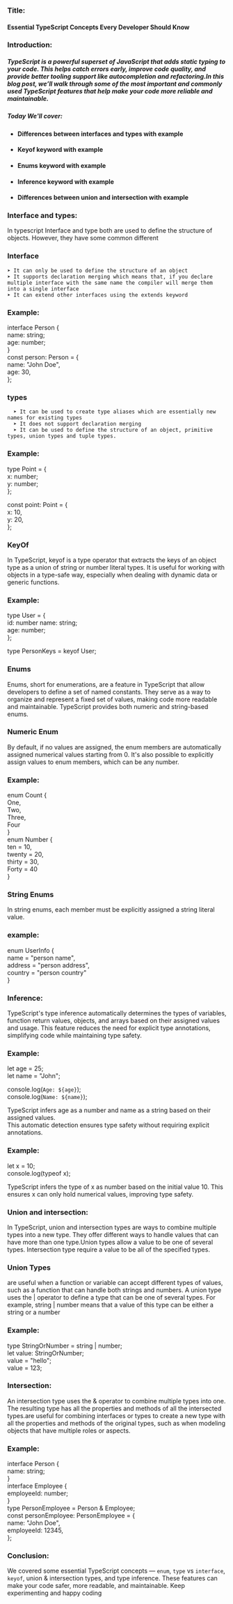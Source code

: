 ### Title:
#### Essential TypeScript Concepts Every Developer Should Know

### Introduction:
##### TypeScript is a powerful superset of JavaScript that adds static typing to your code. This helps catch errors early, improve code quality, and provide better tooling support like autocompletion and refactoring.In this blog post, we’ll walk through some of the most important and commonly used TypeScript features that help make your code more reliable and maintainable.
 ##### Today We'll cover:
  * #### Differences between interfaces and types with example
  * #### Keyof keyword with example
  * #### Enums keyword with example
  * #### Inference keyword with example
  * #### Differences between union and intersection with example

### Interface and types:
In typescript Interface and type both are used to define the structure of objects.
However, they have some common different 

### Interface
    ➤ It can only be used to define the structure of an object  
    ➤ It supports declaration merging which means that, if you declare multiple interface with the same name the compiler will merge them into a single interface  
    ➤ It can extend other interfaces using the extends keyword  

### Example:
interface Person {  
  name: string;  
  age: number;  
}  
const person: Person = {   
  name: "John Doe",  
  age: 30,  
};    

### types
      ➤ It can be used to create type aliases which are essentially new names for existing types  
      ➤ It does not support declaration merging 
      ➤ It can be used to define the structure of an object, primitive types, union types and tuple types.

### Example: 
type Point = {  
  x: number;  
  y: number;  
};  

const point: Point = {  
  x: 10,  
  y: 20,  
};    
### KeyOf 
In TypeScript, keyof is a type operator that extracts the keys of an object type as a union of string or number literal types. It is useful for working with objects in a type-safe way, especially when dealing with dynamic data or generic functions.  
### Example:
type User = {  
  id: number
  name: string;  
  age: number;    
};  

type PersonKeys = keyof User;  

### Enums
Enums, short for enumerations, are a feature in TypeScript that allow developers to define a set of named constants. They serve as a way to organize and represent a fixed set of values, making code more readable and maintainable. TypeScript provides both numeric and string-based enums.  

### Numeric Enum
By default, if no values are assigned, the enum members are automatically assigned numerical values starting from 0. It's also possible to explicitly assign values to enum members, which can be any number. 

### Example:
enum Count {  
  One,  
  Two,  
  Three,  
  Four  
}  
enum Number {  
  ten = 10,  
  twenty = 20,  
  thirty = 30,  
  Forty = 40  
}  

### String Enums
In string enums, each member must be explicitly assigned a string literal value.  

### example:  
enum UserInfo {  
  name = "person name",  
  address = "person address",  
  country = "person country"  
}  

### Inference:
TypeScript's type inference automatically determines the types of variables, function return values, objects, and arrays based on their assigned values and usage.
This feature reduces the need for explicit type annotations, simplifying code while maintaining type safety. 

### Example:  
let age = 25;  
let name = "John";  

console.log(`Age: ${age}`);  
console.log(`Name: ${name}`);  

TypeScript infers age as a number and name as a string based on their assigned values.  
This automatic detection ensures type safety without requiring explicit annotations.  

### Example:
let x = 10;   
console.log(typeof x);  

TypeScript infers the type of x as number based on the initial value 10.
This ensures x can only hold numerical values, improving type safety.  

### Union and intersection:
In TypeScript, union and intersection types are ways to combine multiple types into a new type. They offer different ways to handle values that can have more than one type.Union types allow a value to be one of several types. Intersection type require a value to be all of the specified types.

### Union Types
are useful when a function or variable can accept different types of values, such as a function that can handle both strings and numbers.
A union type uses the | operator to define a type that can be one of several types. For example, string | number means that a value of this type can be either a string or a number

### Example:
type StringOrNumber = string | number;  
let value: StringOrNumber;  
value = "hello";  
value = 123;   

### Intersection: 
An intersection type uses the & operator to combine multiple types into one. The resulting type has all the properties and methods of all the intersected types.are useful for combining interfaces or types to create a new type with all the properties and methods of the original types, such as when modeling objects that have multiple roles or aspects.

### Example: 
interface Person {  
  name: string;  
}  
interface Employee {  
  employeeId: number;  
}  
type PersonEmployee = Person & Employee;  
const personEmployee: PersonEmployee = {  
  name: "John Doe",  
  employeeId: 12345,  
};  

### Conclusion: 
We covered some essential TypeScript concepts — `enum`, `type` vs `interface`, `keyof`, union & intersection types, and type inference. These features can make your code safer, more readable, and maintainable. Keep experimenting and happy coding
